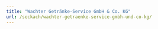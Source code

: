 ```yaml
---
title: "Wachter Getränke-Service GmbH & Co. KG"
url: /seckach/wachter-getraenke-service-gmbh-und-co-kg/
---
```

